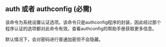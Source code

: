 ## auth 或者 authconfig (必需) 

该命令为系统设置认证选项。该命令只是authconfig程序的封装，因此经过那个程序认证的选项都对此命令有效。查看authconfig的帮助手册获取更多信息。

默认情况下，会对密码进行普通加密但不会隐藏。